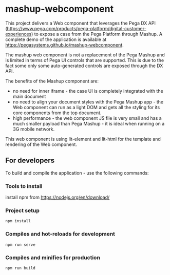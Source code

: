 # mashup-webcomponent

This project delivers a Web component that leverages the Pega DX API (https://www.pega.com/products/pega-platform/digital-customer-experiences) to expose a case from the Pega Platform through Mashup. A complete demo of the application is available at https://pegasystems.github.io/mashup-webcomponent.

The mashup web component is not a replacement of the Pega Mashup and is limited in terms of Pega UI controls that are supported. This is due to the fact some only some auto-generated controls are exposed through the DX API. 

The benefits of the Mashup component are:
   - no need for inner iframe - the case UI is completely integrated with the main document
   - no need to align your document styles with the Pega Mashup app - the Web component can run as a light DOM and gets all the styling for its core components from the top document.
   - high performance - the web component JS file is very small and has a much smaller payload than Pega Mashup - it is ideal when running on a 3G mobile network.
   
This web component is using lit-element and lit-html for the template and rendering of the Web component.

## For developers

To build and compile the application - use the following commands:

### Tools to install

install npm from https://nodejs.org/en/download/

### Project setup
```
npm install
```

### Compiles and hot-reloads for development
```
npm run serve
```

### Compiles and minifies for production
```
npm run build
```
